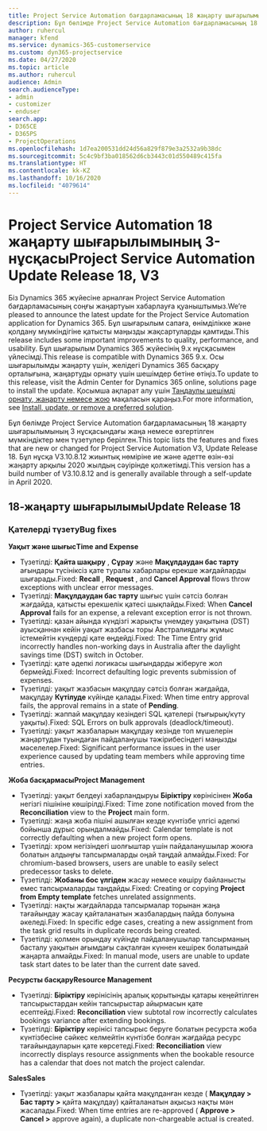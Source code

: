 ```yaml
---
title: Project Service Automation бағдарламасының 18 жаңарту шығарылымының 3 нұсқасындағы жаңалықтар немесе өзгерістер
description: Бұл бөлімде Project Service Automation бағдарламасының 18 жаңарту шығарылымының 3 нұсқасындағы қолжетімді мүмкіндіктер мен түзетулер берілген.
author: ruhercul
manager: kfend
ms.service: dynamics-365-customerservice
ms.custom: dyn365-projectservice
ms.date: 04/27/2020
ms.topic: article
ms.author: ruhercul
audience: Admin
search.audienceType:
- admin
- customizer
- enduser
search.app:
- D365CE
- D365PS
- ProjectOperations
ms.openlocfilehash: 1d7ea200531dd24d56a829f879e3a2532a9b38dc
ms.sourcegitcommit: 5c4c9bf3ba018562d6cb3443c01d550489c415fa
ms.translationtype: HT
ms.contentlocale: kk-KZ
ms.lasthandoff: 10/16/2020
ms.locfileid: "4079614"
---
```

# <a name="project-service-automation-update-release-18-v3"></a><span data-ttu-id="a8c7e-103">Project Service Automation 18 жаңарту шығарылымының 3-нұсқасы</span><span class="sxs-lookup"><span data-stu-id="a8c7e-103">Project Service Automation Update Release 18, V3</span></span>

<span data-ttu-id="a8c7e-104">Біз Dynamics 365 жүйесіне арналған Project Service Automation бағдарламасының соңғы жаңартуын хабарлауға қуаныштымыз.</span><span class="sxs-lookup"><span data-stu-id="a8c7e-104">We’re pleased to announce the latest update for the Project Service Automation application for Dynamics 365.</span></span> <span data-ttu-id="a8c7e-105">Бұл шығарылым сапаға, өнімділікке және қолдану мүмкіндігіне қатысты маңызды жақсартуларды қамтиды.</span><span class="sxs-lookup"><span data-stu-id="a8c7e-105">This release includes some important improvements to quality, performance, and usability.</span></span> <span data-ttu-id="a8c7e-106">Бұл шығарылым Dynamics 365 жүйесінің 9.x нұсқасымен үйлесімді.</span><span class="sxs-lookup"><span data-stu-id="a8c7e-106">This release is compatible with Dynamics 365 9.x.</span></span> <span data-ttu-id="a8c7e-107">Осы шығарылымды жаңарту үшін, желідегі Dynamics 365 басқару орталығына, жаңартуды орнату үшін шешімдер бетіне өтіңіз.</span><span class="sxs-lookup"><span data-stu-id="a8c7e-107">To update to this release, visit the Admin Center for Dynamics 365 online, solutions page to install the update.</span></span> <span data-ttu-id="a8c7e-108">Қосымша ақпарат алу үшін [Таңдаулы шешімді орнату, жаңарту немесе жою](https://docs.microsoft.com/power-platform/admin/install-remove-preferred-solution) мақаласын қараңыз.</span><span class="sxs-lookup"><span data-stu-id="a8c7e-108">For more information, see [Install, update, or remove a preferred solution](https://docs.microsoft.com/power-platform/admin/install-remove-preferred-solution).</span></span>

<span data-ttu-id="a8c7e-109">Бұл бөлімде Project Service Automation бағдарламасының 18 жаңарту шығарылымының 3 нұсқасындағы жаңа немесе өзгертілген мүмкіндіктер мен түзетулер берілген.</span><span class="sxs-lookup"><span data-stu-id="a8c7e-109">This topic lists the features and fixes that are new or changed for Project Service Automation V3, Update Release 18.</span></span> <span data-ttu-id="a8c7e-110">Бұл нұсқа V3.10.8.12 жиынтық нөміріне ие және әдетте өзін-өзі жаңарту арқылы 2020 жылдың сәуірінде қолжетімді.</span><span class="sxs-lookup"><span data-stu-id="a8c7e-110">This version has a build number of V3.10.8.12 and is generally available through a self-update in April 2020.</span></span>

## <a name="update-release-18"></a><span data-ttu-id="a8c7e-111">18-жаңарту шығарылымы</span><span class="sxs-lookup"><span data-stu-id="a8c7e-111">Update Release 18</span></span>

### <a name="bug-fixes"></a><span data-ttu-id="a8c7e-112">Қателерді түзету</span><span class="sxs-lookup"><span data-stu-id="a8c7e-112">Bug fixes</span></span>

<span data-ttu-id="a8c7e-113">**Уақыт және шығыс**</span><span class="sxs-lookup"><span data-stu-id="a8c7e-113">**Time and Expense**</span></span>

- <span data-ttu-id="a8c7e-114">Түзетілді: **Қайта шақыру** , **Сұрау** және **Мақұлдаудан бас тарту** ағындары түсініксіз қате туралы хабарлары ерекше жағдайларды шығарады.</span><span class="sxs-lookup"><span data-stu-id="a8c7e-114">Fixed: **Recall** , **Request** , and **Cancel Approval** flows throw exceptions with unclear error messages.</span></span>
- <span data-ttu-id="a8c7e-115">Түзетілді: **Мақұлдаудан бас тарту** шығыс үшін сәтсіз болған жағдайда, қатысты ерекшелік қатесі шықпайды.</span><span class="sxs-lookup"><span data-stu-id="a8c7e-115">Fixed: When **Cancel Approval** fails for an expense, a relevant exception error is not thrown.</span></span>
- <span data-ttu-id="a8c7e-116">Түзетілді: қазан айында күндізгі жарықты үнемдеу уақытына (DST) ауысқаннан кейін уақыт жазбасы торы Австралиядағы жұмыс істемейтін күндерді қате өңдейді.</span><span class="sxs-lookup"><span data-stu-id="a8c7e-116">Fixed: The Time Entry grid incorrectly handles non-working days in Australia after the daylight savings time (DST) switch in October.</span></span>
- <span data-ttu-id="a8c7e-117">Түзетілді: қате әдепкі логикасы шығындарды жіберуге жол бермейді.</span><span class="sxs-lookup"><span data-stu-id="a8c7e-117">Fixed: Incorrect defaulting logic prevents submission of expenses.</span></span>
- <span data-ttu-id="a8c7e-118">Түзетілді: уақыт жазбасын мақұлдау сәтсіз болған жағдайда, мақұлдау **Күтілуде** күйінде қалады.</span><span class="sxs-lookup"><span data-stu-id="a8c7e-118">Fixed: When time entry approval fails, the approval remains in a state of **Pending**.</span></span>
- <span data-ttu-id="a8c7e-119">Түзетілді: жаппай мақұлдау кезіндегі SQL қателері (тығырық/күту уақыты).</span><span class="sxs-lookup"><span data-stu-id="a8c7e-119">Fixed: SQL Errors on bulk approvals (deadlock/timeout).</span></span>
- <span data-ttu-id="a8c7e-120">Түзетілді: уақыт жазбаларын мақұлдау кезінде топ мүшелерін жаңартудан туындаған пайдаланушы тәжірибесіндегі маңызды мәселелер.</span><span class="sxs-lookup"><span data-stu-id="a8c7e-120">Fixed: Significant performance issues in the user experience caused by updating team members while approving time entries.</span></span>

<span data-ttu-id="a8c7e-121">**Жоба басқармасы**</span><span class="sxs-lookup"><span data-stu-id="a8c7e-121">**Project Management**</span></span>

- <span data-ttu-id="a8c7e-122">Түзетілді: уақыт белдеуі хабарландыруы **Біріктіру** көрінісінен **Жоба** негізгі пішініне көшірілді.</span><span class="sxs-lookup"><span data-stu-id="a8c7e-122">Fixed: Time zone notification moved from the **Reconciliation** view to the **Project** main form.</span></span>
- <span data-ttu-id="a8c7e-123">Түзетілді: жаңа жоба пішіні ашылған кезде күнтізбе үлгісі әдепкі бойынша дұрыс орындалмайды.</span><span class="sxs-lookup"><span data-stu-id="a8c7e-123">Fixed: Calendar template is not correctly defaulting when a new project form opens.</span></span>
- <span data-ttu-id="a8c7e-124">Түзетілді: хром негізіндегі шолғыштар үшін пайдаланушылар жоюға болатын алдыңғы тапсырмаларды оңай таңдай алмайды.</span><span class="sxs-lookup"><span data-stu-id="a8c7e-124">Fixed: For chromium-based browsers, users are unable to easily select predecessor tasks to delete.</span></span>
- <span data-ttu-id="a8c7e-125">Түзетілді: **Жобаны бос үлгіден** жасау немесе көшіру байланысты емес тапсырмаларды таңдайды.</span><span class="sxs-lookup"><span data-stu-id="a8c7e-125">Fixed: Creating or copying **Project from Empty template** fetches unrelated assignments.</span></span>
- <span data-ttu-id="a8c7e-126">Түзетілді: нақты жағдайларда тапсырмалар торынан жаңа тағайындау жасау қайталанатын жазбалардың пайда болуына әкеледі.</span><span class="sxs-lookup"><span data-stu-id="a8c7e-126">Fixed: In specific edge cases, creating a new assignment from the task grid results in duplicate records being created.</span></span>
- <span data-ttu-id="a8c7e-127">Түзетілді: қолмен орындау күйінде пайдаланушылар тапсырманың басталу уақытын ағымдағы сақталған күннен кешірек болатындай жаңарта алмайды.</span><span class="sxs-lookup"><span data-stu-id="a8c7e-127">Fixed: In manual mode, users are unable to update task start dates to be later than the current date saved.</span></span>

<span data-ttu-id="a8c7e-128">**Ресурсты басқару**</span><span class="sxs-lookup"><span data-stu-id="a8c7e-128">**Resource Management**</span></span>

- <span data-ttu-id="a8c7e-129">Түзетілді: **Біріктіру** көрінісінің аралық қорытынды қатары кеңейтілген тапсырыстардан кейін тапсырыстар айырмасын қате есептейді.</span><span class="sxs-lookup"><span data-stu-id="a8c7e-129">Fixed: **Reconciliation** view subtotal row incorrectly calculates bookings variance after extending bookings.</span></span>
- <span data-ttu-id="a8c7e-130">Түзетілді: **Біріктіру** көрінісі тапсырыс беруге болатын ресурста жоба күнтізбесіне сәйкес келмейтін күнтізбе болған жағдайда ресурс тағайындауларын қате көрсетеді.</span><span class="sxs-lookup"><span data-stu-id="a8c7e-130">Fixed: **Reconciliation** view incorrectly displays resource assignments when the bookable resource has a calendar that does not match the project calendar.</span></span>

<span data-ttu-id="a8c7e-131">**Sales**</span><span class="sxs-lookup"><span data-stu-id="a8c7e-131">**Sales**</span></span>

- <span data-ttu-id="a8c7e-132">Түзетілді: уақыт жазбалары қайта мақұлданған кезде ( **Мақұлдау > Бас тарту >** қайта мақұлдау) қайталанатын ақысыз нақты мән жасалады.</span><span class="sxs-lookup"><span data-stu-id="a8c7e-132">Fixed: When time entries are re-approved ( **Approve > Cancel >** approve again), a duplicate non-chargeable actual is created.</span></span>
